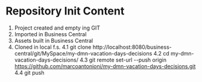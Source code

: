 Repository Init Content
=======================

1. Project created and empty ing GIT
2. Imported in Business Central
3. Assets built in Business Central
4. Cloned in local f.s.
4.1 git clone http://localhost:8080/business-central/git/MySpace/my-dmn-vacation-days-decisions
4.2 cd my-dmn-vacation-days-decisions/
4.3 git remote set-url --push origin https://github.com/marcoantonioni/my-dmn-vacation-days-decisions.git
4.4 git push

